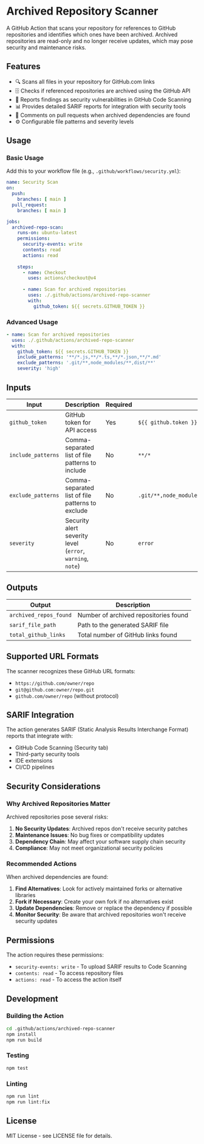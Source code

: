 # Archived Repository Scanner

A GitHub Action that scans your repository for references to GitHub repositories and identifies which ones have been archived. Archived repositories are read-only and no longer receive updates, which may pose security and maintenance risks.

## Features

- 🔍 Scans all files in your repository for GitHub.com links
- 🗄️ Checks if referenced repositories are archived using the GitHub API
- 🚨 Reports findings as security vulnerabilities in GitHub Code Scanning
- 📊 Provides detailed SARIF reports for integration with security tools
- 💬 Comments on pull requests when archived dependencies are found
- ⚙️ Configurable file patterns and severity levels

## Usage

### Basic Usage

Add this to your workflow file (e.g., `.github/workflows/security.yml`):

```yaml
name: Security Scan
on:
  push:
    branches: [ main ]
  pull_request:
    branches: [ main ]

jobs:
  archived-repo-scan:
    runs-on: ubuntu-latest
    permissions:
      security-events: write
      contents: read
      actions: read
    
    steps:
      - name: Checkout
        uses: actions/checkout@v4
        
      - name: Scan for archived repositories
        uses: ./.github/actions/archived-repo-scanner
        with:
          github_token: ${{ secrets.GITHUB_TOKEN }}
```

### Advanced Usage

```yaml
- name: Scan for archived repositories
  uses: ./.github/actions/archived-repo-scanner
  with:
    github_token: ${{ secrets.GITHUB_TOKEN }}
    include_patterns: '**/*.js,**/*.ts,**/*.json,**/*.md'
    exclude_patterns: '.git/**,node_modules/**,dist/**'
    severity: 'high'
```

## Inputs

| Input | Description | Required | Default |
|-------|-------------|----------|---------|
| `github_token` | GitHub token for API access | Yes | `${{ github.token }}` |
| `include_patterns` | Comma-separated list of file patterns to include | No | `**/*` |
| `exclude_patterns` | Comma-separated list of file patterns to exclude | No | `.git/**,node_modules/**,dist/**,build/**,*.log` |
| `severity` | Security alert severity level (`error`, `warning`, `note`) | No | `error` |

## Outputs

| Output | Description |
|--------|-------------|
| `archived_repos_found` | Number of archived repositories found |
| `sarif_file_path` | Path to the generated SARIF file |
| `total_github_links` | Total number of GitHub links found |

## Supported URL Formats

The scanner recognizes these GitHub URL formats:

- `https://github.com/owner/repo`
- `git@github.com:owner/repo.git`
- `github.com/owner/repo` (without protocol)

## SARIF Integration

The action generates SARIF (Static Analysis Results Interchange Format) reports that integrate with:

- GitHub Code Scanning (Security tab)
- Third-party security tools
- IDE extensions
- CI/CD pipelines

## Security Considerations

### Why Archived Repositories Matter

Archived repositories pose several risks:

1. **No Security Updates**: Archived repos don't receive security patches
2. **Maintenance Issues**: No bug fixes or compatibility updates
3. **Dependency Chain**: May affect your software supply chain security
4. **Compliance**: May not meet organizational security policies

### Recommended Actions

When archived dependencies are found:

1. **Find Alternatives**: Look for actively maintained forks or alternative libraries
2. **Fork if Necessary**: Create your own fork if no alternatives exist
3. **Update Dependencies**: Remove or replace the dependency if possible
4. **Monitor Security**: Be aware that archived repositories won't receive security updates

## Permissions

The action requires these permissions:

- `security-events: write` - To upload SARIF results to Code Scanning
- `contents: read` - To access repository files
- `actions: read` - To access the action itself

## Development

### Building the Action

```bash
cd .github/actions/archived-repo-scanner
npm install
npm run build
```

### Testing

```bash
npm test
```

### Linting

```bash
npm run lint
npm run lint:fix
```

## License

MIT License - see LICENSE file for details. 